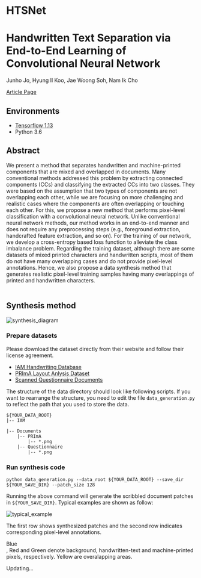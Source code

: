 # HTSNet

# Handwritten Text Separation via End-to-End Learning of Convolutional Neural Network

Junho Jo, Hyung Il Koo, Jae Woong Soh, Nam Ik Cho

[Article Page](https://link.springer.com/article/10.1007/s11042-020-09624-9)

## Environments
- [Tensorflow 1.13](http://www.tensorflow.org/)
- Python 3.6

## Abstract

We present a method that separates handwritten and machine-printed components that are mixed and overlapped in documents. Many conventional methods addressed this problem by extracting connected components (CCs) and classifying the extracted CCs into two classes. They were based on the assumption that two types of components are not overlapping
each other, while we are focusing on more challenging and realistic cases where the components are often overlapping or touching each other. For this, we propose a new method that performs pixel-level classification with a convolutional neural network. Unlike conventional neural network methods, our method works in an end-to-end manner and does not require any preprocessing steps (e.g., foreground extraction, handcrafted feature extraction, and so on). For the training of our network, we develop a cross-entropy based loss function to alleviate the class imbalance problem. Regarding the training dataset, although there are some datasets of mixed printed characters and handwritten scripts, most of them do not have many overlapping cases and do not provide pixel-level annotations. Hence, we also propose a data synthesis method that generates realistic pixel-level training samples having many overlappings of printed and handwritten characters.
<br><br>

## Synthesis method

![synthesis_diagram](https://user-images.githubusercontent.com/38808157/90842003-20527e00-e399-11ea-8251-b6b131af7e60.png)



### Prepare datasets
Please download the dataset directly from their website and follow their license agreement.
- [IAM Handwriting Database](http://www.fki.inf.unibe.ch/databases/iam-handwriting-database)
- [PRImA Layout Anlysis Dataset](https://www.primaresearch.org/datasets)
- [Scanned Questionnaire Documents](https://drive.google.com/file/d/1-cwOmsBViw5-tJQxcNirWDI90-ZYq1Af/view?usp=sharing)

The structure of the data directory should look like following scripts. If you want to rearrange the structure, you need to edit the file ```data_generation.py``` to reflect the path that you used to store the data.

```
${YOUR_DATA_ROOT}
|-- IAM

|-- Documents
    |-- PRImA
        |-- *.png        
    |-- Questionnaire
        |-- *.png   
```

### Run synthesis code

```
python data_generation.py --data_root ${YOUR_DATA_ROOT} --save_dir ${YOUR_SAVE_DIR} --patch_size 128
```
Running the above command will generate the scribbled document patches in ```${YOUR_SAVE_DIR}```. Typical examples are shown as follow:

![typical_example](https://user-images.githubusercontent.com/38808157/91790749-7b635b00-ec4c-11ea-91ec-f442ca9cec34.png)

The first row shows synthesized patches and the second row indicates corresponding pixel-level annotations. <div class="text-blue">Blue</div> , Red and Green denote background, handwritten-text and machine-printed pixels, respectively. Yellow are overalapping areas.

Updating...
